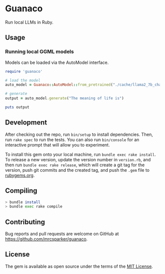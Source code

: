 # Guanaco

Run local LLMs in Ruby.

## Usage

### Running local GGML models

Models can be loaded via the AutoModel interface.

```ruby
require 'guanaco'

# load the model
auto_model = Guanaco::AutoModel::from_pretrained("./cache/llama2_7b_chat_uncensored.ggmlv3.q4_0.bin")

# generate
output = auto_model.generate("The meaning of life is")

puts output
```

## Development

After checking out the repo, run `bin/setup` to install dependencies. Then, run `rake spec` to run the tests. You can also run `bin/console` for an interactive prompt that will allow you to experiment.

To install this gem onto your local machine, run `bundle exec rake install`. To release a new version, update the version number in `version.rb`, and then run `bundle exec rake release`, which will create a git tag for the version, push git commits and the created tag, and push the `.gem` file to [rubygems.org](https://rubygems.org).

## Compiling

```sh
> bundle install
> bundle exec rake compile
```

## Contributing

Bug reports and pull requests are welcome on GitHub at https://github.com/mrcsparker/guanaco.

## License

The gem is available as open source under the terms of the [MIT License](https://opensource.org/licenses/MIT).
